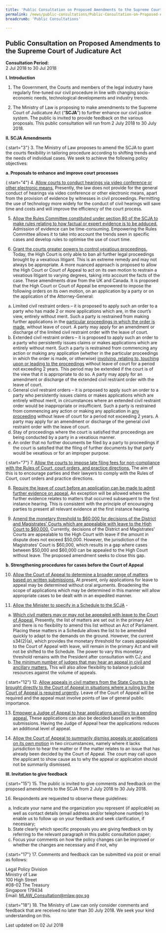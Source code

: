 ```yaml
---
title: 'Public Consultation on Proposed Amendments to the Supreme Court of Judicature Act'
permalink: /news/public-consultations/Public-Consultation-on-Proposed-Amendments-to-the-Supreme-Court-of-Judicature-Act
breadcrumb: 'Public Consultations'

---
```



Public Consultation on Proposed Amendments to the Supreme Court of Judicature Act
---

**Consultation Period:**  
2 Jul 2018 to 30 Jul 2018

**I. Introduction**

1. The Government, the Courts and members of the legal industry have regularly fine-tuned our civil procedure in line with changing socio-economic needs, technological developments and industry trends.

2. The Ministry of Law is proposing to make amendments to the Supreme Court of Judicature Act (“**SCJA**”) to further enhance our civil justice system. The public is invited to provide feedback on the various proposals. This public consultation will run from 2 July 2018 to 30 July 2018.

**II. SCJA Amendments**

{:start="3"}
3. The Ministry of Law proposes to amend the SCJA to grant the courts flexibility in tailoring procedure according to shifting trends and the needs of individual cases. We seek to achieve the following policy objectives:

**a. Proposals to enhance and improve court processes**

{:start="4"}
4. <u>Allow courts to conduct hearings via video conference or other electronic means.</u> Presently, the law does not provide for the general conduct of hearings via video conference or other electronic means, apart from the provision of evidence by witnesses in civil proceedings. Permitting the use of technology more widely for the conduct of civil hearings will save time and costs and will improve the efficiency of the court process.


5. <u>Allow the Rules Committee constituted under section 80 of the SCJA to make rules relating to how factual or expert evidence is to be adduced.</u> Admission of evidence can be time-consuming. Empowering the Rules Committee allows it to take into account the trends seen in specific cases and develop rules to optimise the use of court time.

6. <u>Grant the courts greater powers to control vexatious proceedings.</u> Today, the High Court is only able to ban all further legal proceedings brought by a vexatious litigant. This is an extreme remedy and may not always be appropriate. A more nuanced approach is proposed to allow the High Court or Court of Appeal to act on its own motion to restrain a vexatious litigant to varying degrees, taking into account the facts of the case. These amendments draw from the UK and Canada. It is proposed that the High Court or Court of Appeal be empowered to impose the following orders on its own motion, on an application by a party or on the application of the Attorney-General:
 
 <ol style="list-style-type: lower-alpha">
   <li>Limited civil restraint orders – it is proposed to apply such an order to a party who has made 2 or more applications
    which are, in the court’s view, entirely without merit. Such a party is restrained from making further applications in
    the <u>particular proceedings in which the order is made</u>, without leave of court. A party may apply for an amendment
    or discharge of the limited civil restraint order with the leave of court.</li>
  
   <li>Extended civil restraint orders – it is proposed to apply such an order to a party who persistently issues claims or
    makes applications which are entirely without merit. Such a party is restrained from commencing any action or making any
    application (whether in the particular proceedings in which the order is made, or otherwise) <u>involving, relating to,
    touching upon or leading to the proceedings</u> without leave of court for a period not exceeding 2 years. This period
    may be extended if the court is of the view that it is appropriate to do so. A party may apply for an amendment or
    discharge of the extended civil restraint order with the leave of court.</li>
    
   <li>General civil restraint orders – it is proposed to apply such an order to a party who persistently issues claims or
    makes applications which are entirely without merit, in circumstances where an extended civil restraint order would be
    inappropriate or insufficient. Such a party is restrained from commencing any action or making any application in <u>any
    proceeding</u> without leave of court for a period not exceeding 2 years. A party may apply for an amendment or
    discharge of the general civil restraint order with the leave of court.</li>
    
   <li>Stay of proceedings where the court is satisfied that proceedings are being conducted by a party in a vexatious
    manner.</li>
    
   <li>An order that no further documents be filed by a party to proceedings if the court is satisfied that the filing of
    further documents by that party would be vexatious or for an improper purpose.</li>
</ol>

{:start="7"}
7. <u>Allow the courts to impose late filing fees for non-compliance with the Rules of Court, court orders, and practice directions.</u> The aim of this is to encourage parties and their lawyers to comply with the Rules of Court, court orders and practice directions.


8. <u>Require the leave of court before an application can be made to admit further evidence on appeal.</u> An exception will be allowed where the further evidence relates to matters that occurred subsequent to the first instance hearing. This is consistent with the principle of encouraging parties to present all relevant evidence at the first instance hearing.


9. <u>Amend the monetary threshold to $60,000 for decisions of the District and Magistrates’ Courts which are appealable with leave to the High Court to $60,000.</u> Currently, decisions of the District and Magistrates’ Courts are appealable to the High Court with leave if the amount in dispute does not exceed $50,000. However, the jurisdiction of the Magistrates’ Court is $60,000, which results in a gap where cases between $50,000 and $60,000 can be appealed to the High Court without leave. The proposed amendment seeks to close this gap.

**b. Strengthening procedures for cases before the Court of Appeal**

10. <u>Allow the Court of Appeal to determine a broader range of matters based on written submissions.</u> At present, only applications for leave to appeal may be determined without oral arguments. Broadening the scope of applications which may be determined in this manner will allow appropriate cases to be dealt with in an expedited manner.

11. <u>Allow the Minister to specify in a Schedule to the SCJA</u> -
<ol style="list-style-type:lower-alpha">
 <li><u>Which civil matters may or may not be appealed with leave to the Court of Appeal.</u> Presently, the list of matters
  are set out in the primary Act and there is no flexibility to amend this list without an Act of Parliament. Placing these
  matters in a Schedule allows the list to be amended quickly to adapt to the demands on the ground. However, the current
  s34(2)(a), which provides the monetary threshold for cases appealable to the Court of Appeal with leave, will remain in
  the primary Act and will not be shifted to the Schedule. The power to vary this monetary threshold remains with the
  President after consultation with CJ; and</li>
 
 <li><u>The minimum number of judges that may hear an appeal in civil and ancillary matters.</u> This will also allow
  flexibility to balance judicial resources against the volume of appeals.</li>
</ol>

{:start="12"}
12. <u>Allow appeals in civil matters from the State Courts to be brought directly to the Court of Appeal in situations where a ruling by the Court of Appeal is required urgently</u>. Leave of the Court of Appeal will be required and the appeal must involve points of law of general public importance.

13. <u>Empower a Judge of Appeal to hear applications ancillary to a pending appeal.</u> These applications can also be decided based on written submissions. Having the Judge of Appeal hear the applications reduces an additional level of appeal.

14. <u>Allow the Court of Appeal to summarily dismiss appeals or applications on its own motion</u> in two circumstances, namely where it lacks jurisdiction to hear the matter or if the matter relates to an issue that has already been decided by the Court of Appeal. The court may call upon the applicant to show cause as to why the appeal or application should not be summarily dismissed.

**III. Invitation to give feedback**

{:start="15"}
15. The public is invited to give comments and feedback on the proposed amendments to the SCJA from 2 July 2018 to 30 July 2018.

16. Respondents are requested to observe these guidelines:

<ol style="list-style-type:lower-alpha">
  <li>Indicate your name and the organization you represent (if applicable) as well as contact details (email address and/or
   telephone number) to enable us to follow up on your feedback and seek clarification, if necessary;</li>
 
  <li>State clearly which specific proposals you are giving feedback on by referring to the relevant paragraph in this
   public consultation paper;</li>
   
  <li>Focus your comments on how the policy changes can be improved or whether the changes are necessary and if not, why
  </li>
</ol>
{:start="17"}
17. Comments and feedback can be submitted via post or email as follows:

<p class="address-centered">
 Legal Policy Division<br>
 Ministry of Law<br>
 100 High Street<br>
 #08-02 The Treasury<br>
 Singapore 179434<br>
 Email: <a href="mailto:MLAW_Consultation@mlaw.gov.sg">MLAW_Consultation@mlaw.gov.sg</a>
</p>
 
{:start="18"}
18.  The Ministry of Law can only consider comments and feedback that are received no later than 30 July 2018. We seek your kind understanding on this.

<p class="right-side-updated">Last updated on 02 Jul 2018</p>
